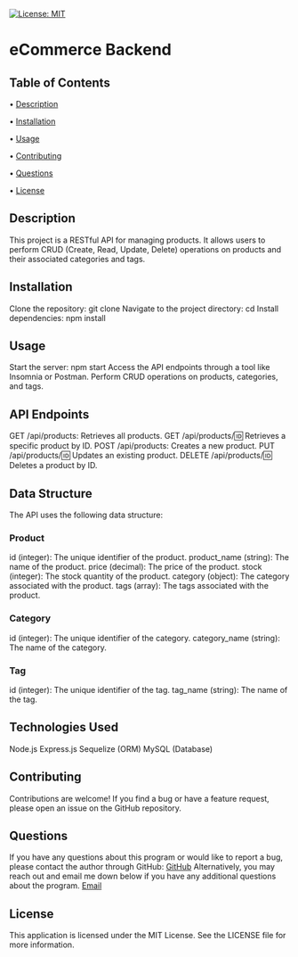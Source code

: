 [![License: MIT](https://img.shields.io/badge/License-MIT-yellow.svg)](https://opensource.org/licenses/MIT)

# eCommerce Backend

## Table of Contents

 • [Description](#description)

 • [Installation](#installation)

 • [Usage](#usage)

 • [Contributing](#contributing)

 • [Questions](#questions)

 • [License](#license)

## Description

This project is a RESTful API for managing products. It allows users to perform CRUD (Create, Read, Update, Delete) operations on products and their associated categories and tags.

## Installation

Clone the repository: git clone <repository-url>
Navigate to the project directory: cd <project-directory>
Install dependencies: npm install

## Usage

Start the server: npm start
Access the API endpoints through a tool like Insomnia or Postman.
Perform CRUD operations on products, categories, and tags.

## API Endpoints

GET /api/products: Retrieves all products.
GET /api/products/:id: Retrieves a specific product by ID.
POST /api/products: Creates a new product.
PUT /api/products/:id: Updates an existing product.
DELETE /api/products/:id: Deletes a product by ID.

## Data Structure

The API uses the following data structure:

### Product

id (integer): The unique identifier of the product.
product_name (string): The name of the product.
price (decimal): The price of the product.
stock (integer): The stock quantity of the product.
category (object): The category associated with the product.
tags (array): The tags associated with the product.

### Category

id (integer): The unique identifier of the category.
category_name (string): The name of the category.

### Tag

id (integer): The unique identifier of the tag.
tag_name (string): The name of the tag.

## Technologies Used

Node.js
Express.js
Sequelize (ORM)
MySQL (Database)

## Contributing

Contributions are welcome! If you find a bug or have a feature request, please open an issue on the GitHub repository.

## Questions

If you have any questions about this program or would like to report a bug, please contact the author through GitHub:
[GitHub](https://github.com/tg1489/)
Alternatively, you may reach out and email me down below if you have any additional questions about the program.
[Email](mailto:tonyguarino1489@gmail.com)

## License

This application is licensed under the MIT License. See the LICENSE file for more information.